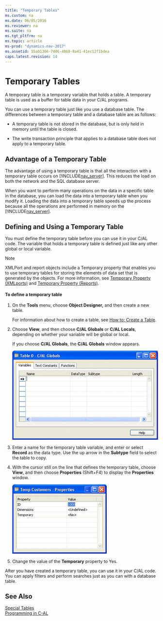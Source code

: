 ```yaml
---
title: "Temporary Tables"
ms.custom: na
ms.date: 06/05/2016
ms.reviewer: na
ms.suite: na
ms.tgt_pltfrm: na
ms.topic: article
ms-prod: "dynamics-nav-2017"
ms.assetid: 55ab1366-7406-4060-8a41-41ec12f1bdea
caps.latest.revision: 14
---
```

# Temporary Tables
A temporary table is a temporary variable that holds a table. A temporary table is used as a buffer for table data in your C\/AL programs.  
  
 You can use a temporary table just like you use a database table. The differences between a temporary table and a database table are as follows:  
  
-   A temporary table is not stored in the database, but is only held in memory until the table is closed.  
  
-   The write transaction principle that applies to a database table does not apply to a temporary table.  
  
## Advantage of a Temporary Table  
 The advantage of using a temporary table is that all the interaction with a temporary table occurs on [!INCLUDE[nav_server](includes/nav_server_md.md)]. This reduces the load on both the network and the SQL database server.  
  
 When you want to perform many operations on the data in a specific table in the database, you can load the data into a temporary table when you modify it. Loading the data into a temporary table speeds up the process because all the operations are performed in memory on the [!INCLUDE[nav_server](includes/nav_server_md.md)].  
  
## Defining and Using a Temporary Table  
 You must define the temporary table before you can use it in your C\/AL code. The variable that holds a temporary table is defined just like any other global or local variable.  
  
> [!NOTE]  
>  XMLPort and report objects include a Temporary property that enables you to use temporary tables for storing the elements of data set that is generated by the objects. For more information, see [Temporary Property \(XMLports\)](Temporary-Property--XMLports-.md) and [Temporary Property \(Reports\)](Temporary-Property--Reports-.md).  
  
#### To define a temporary table  
  
1.  On the **Tools** menu, choose **Object Designer,** and then create a new table.  
  
     For information about how to create a table, see [How to: Create a Table](How%20to:%20Create%20a%20Table.md).  
  
2.  Choose **View**, and then choose **C\/AL Globals** or **C\/AL Locals**, depending on whether your variable will be global or local.  
  
     If you choose **C\/AL Globals**, the **C\/AL Globals** window appears.  
  
     ![C&#47;AL Globals window](media/NAV_ADG_8_Table_31.gif "NAV\_ADG\_8\_Table\_31")  
  
3.  Enter a name for the temporary table variable, and enter or select **Record** as the data type. Use the up arrow in the **Subtype** field to select the table to copy.  
  
4.  With the cursor still on the line that defines the temporary table, choose **View**, and then choose **Properties** \(Shift\+F4\) to display the **Properties** window.  
  
     ![Properties window](media/NAV_ADG_8_Table_32.gif "NAV\_ADG\_8\_Table\_32")  
  
5.  Change the value of the **Temporary** property to Yes.  
  
 After you have created a temporary table, you can use it in your C\/AL code. You can apply filters and perform searches just as you can with a database table.  
  
## See Also  
 [Special Tables](Special-Tables.md)   
 [Programming in C\-AL](Programming-in-C-AL.md)